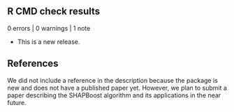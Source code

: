 ## R CMD check results

0 errors | 0 warnings | 1 note

* This is a new release.

## References
We did not include a reference in the description because the package is new and does not have a published paper yet. However, we plan to submit a paper describing the SHAPBoost algorithm and its applications in the near future.